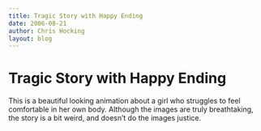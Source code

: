 ```yaml
---
title: Tragic Story with Happy Ending
date: 2006-08-21
author: Chris Hocking
layout: blog
---
```

# Tragic Story with Happy Ending

This is a beautiful looking animation about a girl who struggles to feel comfortable in her own body. Although the images are truly breathtaking, the story is a bit weird, and doesn’t do the images justice.